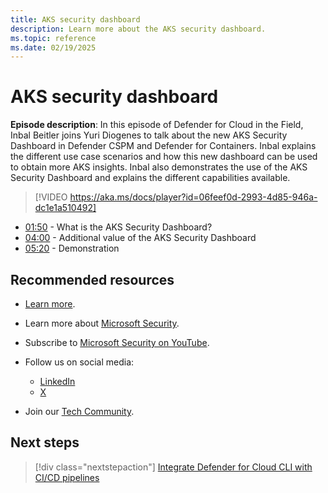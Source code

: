 ```yaml
---
title: AKS security dashboard
description: Learn more about the AKS security dashboard.
ms.topic: reference
ms.date: 02/19/2025
---
```


# AKS security dashboard

**Episode description**: In this episode of Defender for Cloud in the Field, Inbal Beitler joins Yuri Diogenes to talk about the new AKS Security Dashboard in Defender CSPM and Defender for Containers. Inbal explains the different use case scenarios and how this new dashboard can be used to obtain more AKS insights. Inbal also demonstrates the use of the AKS Security Dashboard and explains the different capabilities available.
  

> [!VIDEO https://aka.ms/docs/player?id=06feef0d-2993-4d85-946a-dc1e1a510492]

- [01:50](/shows/mdc-in-the-field/aks-security-dashboard#time=01m50s) - What is the AKS Security Dashboard?
- [04:00](/shows/mdc-in-the-field/aks-security-dashboard#time=04m00s) - Additional value of the AKS Security Dashboard
- [05:20](/shows/mdc-in-the-field/aks-security-dashboard#time=05m20s) - Demonstration

## Recommended resources

- [Learn more](https://msft.it/6058UJpga).
- Learn more about [Microsoft Security](https://msft.it/6002T9HQY).
- Subscribe to [Microsoft Security on YouTube](https://www.youtube.com/playlist?list=PL3ZTgFEc7LysiX4PfHhdJPR7S8mGO14YS).

- Follow us on social media:

  - [LinkedIn](https://www.linkedin.com/showcase/microsoft-security/)
  - [X](https://x.com/msftsecurity)

- Join our [Tech Community](https://aka.ms/SecurityTechCommunity).

## Next steps

> [!div class="nextstepaction"]
> [Integrate Defender for Cloud CLI with CI/CD pipelines](episode-fifty-nine.md)
